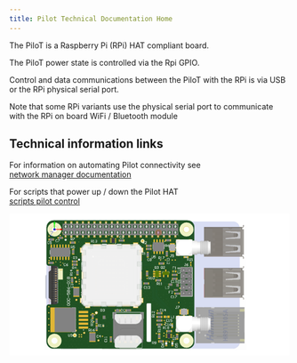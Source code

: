 ```yaml
---
title: Pilot Technical Documentation Home
---
```

The PiloT is a Raspberry Pi \(RPi\) HAT compliant board.

The PiloT power state is controlled via the Rpi GPIO.

Control and data communications between the PiloT with the RPi is via USB or the RPi physical serial port.

Note that some RPi variants use the physical serial port to communicate with the RPi on board WiFi / Bluetooth module 

## Technical information links
For information on automating Pilot connectivity see  
[network manager documentation](./networkManagerDocs/README.md)  
  
For scripts that power up / down the Pilot HAT  
[scripts pilot control](./scripts_pilotControl/)
  
![Picture of pilot_should appear here alt <](./images/PilotPCA.png "Pilot")


